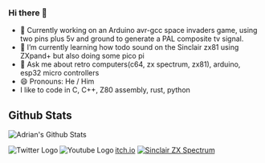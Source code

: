 ### Hi there 👋

<!--
**AdrianPilko/AdrianPilko** is a ✨ _special_ ✨ repository because its `README.md` (this file) appears on your GitHub profile.
-->


- 🔭 Currently working on an Arduino avr-gcc space invaders game, using two pins plus 5v and ground to generate a PAL composite tv signal.
- 🌱 I’m currently learning how todo sound on the Sinclair zx81 using ZXpand+ but also doing some pico pi
- 💬 Ask me about retro computers(c64, zx spectrum, zx81), arduino, esp32 micro controllers
- 😄 Pronouns: He / Him
- I like to code in C, C++, Z80 assembly, rust, python

## Github Stats

![Adrian's Github Stats](https://github-readme-stats.vercel.app/api?username=AdrianPilko&show_icons=true&hide_border=true&include_all_commits=true)

[<img align="left" alt="Twitter Logo" src="https://img.icons8.com/fluent/48/000000/twitter.png" aria-hidden="true"/>](https://twitter.com/adrian_pilko "Adrian's Twitter Handle")
[<img align="left" alt="Youtube Logo" src="https://img.icons8.com/fluent/48/000000/youtube.png" aria-hidden="true"/>](https://www.youtube.com/@byteforever7829 "Adrian's Youtube (byte forever)") 
[itch.io](https://adrianpilko.itch.io/ "Adrian's itch.io")
[<img align="centre" alt="Sinclair ZX Spectrum" src="https://upload.wikimedia.org/wikipedia/commons/3/33/ZXSpectrum48k.jpg"/>](https://en.wikipedia.org/wiki/ZX_Spectrum)
